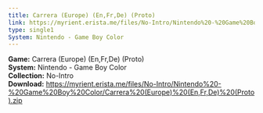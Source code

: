 ```yaml
---
title: Carrera (Europe) (En,Fr,De) (Proto)
link: https://myrient.erista.me/files/No-Intro/Nintendo%20-%20Game%20Boy%20Color/Carrera%20(Europe)%20(En,Fr,De)%20(Proto).zip
type: single1
System: Nintendo - Game Boy Color
---
```

<b>Game:</b> Carrera (Europe) (En,Fr,De) (Proto)<br>
<b>System:</b> Nintendo - Game Boy Color<br>
<b>Collection:</b> No-Intro<br>
<b>Download:</b> https://myrient.erista.me/files/No-Intro/Nintendo%20-%20Game%20Boy%20Color/Carrera%20(Europe)%20(En,Fr,De)%20(Proto).zip